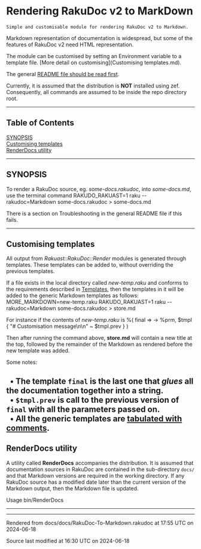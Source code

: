 
# Rendering RakuDoc v2 to MarkDown

	Simple and customisable module for rendering RakuDoc v2 to Markdown. 

Markdown representation of documentation is widespread, but some of the features of RakuDoc v2 need HTML representation. 

The module can be customised by setting an Environment variable to a template file. [More detail on customising](Customising templates.md). 

The general [README file should be read first](README.md). 

Currently, it is assumed that the distribution is **NOT** installed using zef. Consequently, all commands are assumed to be inside the repo directory root.

----

## Table of Contents
<a href="#SYNOPSIS">SYNOPSIS</a>   
<a href="#Customising_templates">Customising templates</a>   
<a href="#RenderDocs_utility">RenderDocs utility</a>   


----

## SYNOPSIS<div id="SYNOPSIS"> </div>
To render a RakuDoc source, eg. *some-docs.rakudoc*, into *some-docs.md*, use the terminal command RAKUDO_RAKUAST=1 raku --rakudoc=Markdown some-docs.rakudoc > some-docs.md 

There is a section on Troubleshooting in the general README file if this fails.

----

## Customising templates<div id="Customising_templates"> </div>
All output from *Rakuast::RakuDoc::Render* modules is generated through templates. These templates can be added to, without overriding the previous templates. 

If a file exists in the local directory called *new-temp.raku* and conforms to the requirements described in [Templates](Templates.md), then the templates in it will be added to the generic Markdown templates as follows: MORE_MARKDOWN=new-temp.raku RAKUDO_RAKUAST=1 raku --rakudoc=Markdown some-docs.rakudoc > store.md 

For instance if the contents of *new-temp.raku* is %( final => -> %prm, $tmpl { "# Customisation message\n\n" ~ $tmpl.prev } ) 

Then after running the command above, **store.md** will contain a new title at the top, followed by the remainder of the Markdown as rendered before the new template was added. 

Some notes: 



&nbsp;&nbsp;• The template `final` is the last one that *glues* all the documentation together into a string.  
&nbsp;&nbsp;• `$tmpl.prev` is call to the previous version of `final` with all the parameters passed on.  
&nbsp;&nbsp;• All the generic templates are [tabulated with comments](default-text-templates.md).  
----

## RenderDocs utility<div id="RenderDocs_utility"> </div>
A utility called **RenderDocs** accompanies the distribution. It is assumed that documentation sources in RakuDoc are contained in the sub-directory `docs/` and that Markdown versions are required in the working directory. If any RakuDoc source has a modified date later than the current version of the Markdown output, then the Markdown file is updated. 

Usage bin/RenderDocs



----

----

Rendered from docs/docs/RakuDoc-To-Markdown.rakudoc at 17:55 UTC on 2024-06-18

Source last modified at 16:30 UTC on 2024-06-18


